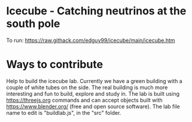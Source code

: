 # Icecube - Catching neutrinos at the south pole
To run:
https://raw.githack.com/edguy99/icecube/main/icecube.htm

# Ways to contribute
Help to build the icecube lab. Currently we have a green building with a couple of white tubes on the side. The real building is much more interesting and fun to build, explore and study in. The lab is built using https://threejs.org commands and can accept objects built with https://www.blender.org/ (free and open source software). The lab file name to edit is "buildlab.js", in the "src" folder.
